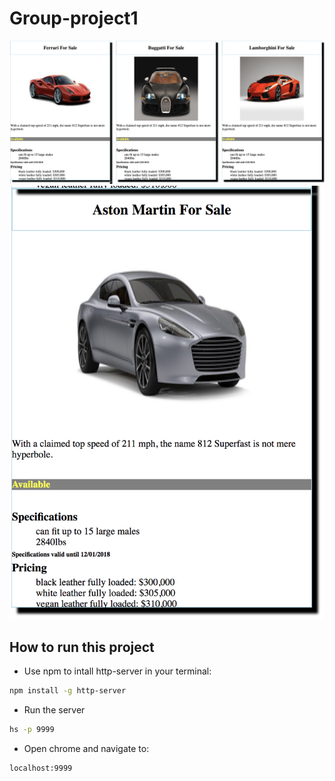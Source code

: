 # Group-project1

![main screenshot](./imgs/carspic.png)
![main screenshot](./imgs/carspic2.png)
## How to run this project
* Use npm to intall http-server in your terminal:
```sh
npm install -g http-server
```
* Run the server
```sh
hs -p 9999
```
* Open chrome and navigate to:
```
localhost:9999
```